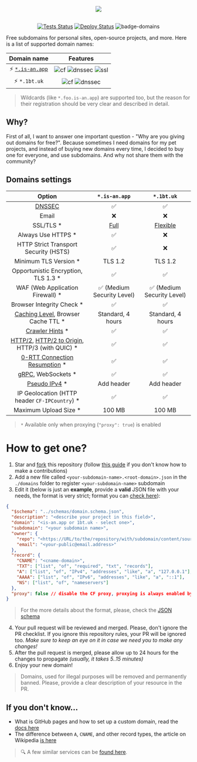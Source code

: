 <div align="center">
  <picture>
    <source media="(prefers-color-scheme: dark)" srcset="https://socialify.git.ci/tarampampam/free-domains/image?description=1&font=Raleway&forks=1&issues=1&owner=0&pulls=1&pattern=Solid&stargazers=1&theme=Dark">
    <img src="https://socialify.git.ci/tarampampam/free-domains/image?description=1&font=Raleway&forks=1&issues=1&owner=0&pulls=1&pattern=Solid&stargazers=1&theme=Light">
  </picture>
  <br/>
  <br/>

[![Tests Status][badge-tests]][actions]
[![Deploy Status][badge-deploy]][deploy]
![badge-domains]
</div>

Free subdomains for personal sites, open-source projects, and more. Here is a list of supported domain names:

|              Domain name              |                         Features                          |
|:-------------------------------------:|:---------------------------------------------------------:|
| ⚡ [`*.is-an.app`](https://is-an.app/) | ![cf][badge-cf] ![dnssec][badge-dnssec] ![ssl][badge-ssl] |
|             ⚡ `*.1bt.uk`              |          ![cf][badge-cf] ![dnssec][badge-dnssec]          |

> Wildcards (like `*.foo.is-an.app`) are supported too, but the reason for their registration should be very clear and described in detail.

[badge-cf]:https://shields.io/badge/%20-cloudflare-blue?logo=cloudflare&style=plastic?cacheSeconds=3600
[badge-dnssec]:https://shields.io/badge/%20-DNSSEC-blue?logo=moleculer&logoColor=white&style=plastic?cacheSeconds=3600
[badge-ssl]:https://shields.io/badge/SSL-Required-blue?style=plastic?cacheSeconds=3600

## Why?

First of all, I want to answer one important question - "Why are you giving out domains for free?". Because sometimes I need domains for my pet projects, and instead of buying new domains every time, I decided to buy one for everyone, and use subdomains. And why not share them with the community?

## Domains settings

|                                   Option                                   |       `*.is-an.app`       |        `*.1bt.uk`         |
|:--------------------------------------------------------------------------:|:-------------------------:|:-------------------------:|
|                              [DNSSEC][dnssec]                              |             ✅             |             ✅             |
|                                   Email                                    |             ❌             |             ❌             |
|                                 SSL/TLS *                                  |     [Full][ssl-full]      |   [Flexible][ssl-flex]    |
|                             Always Use HTTPS *                             |             ✅             |             ❌             |
|                   HTTP Strict Transport Security (HSTS)                    |             ✅             |             ❌             |
|                           Minimum TLS Version *                            |          TLS 1.2          |          TLS 1.2          |
|                    Opportunistic Encryption, TLS 1.3 *                     |             ✅             |             ✅             |
|                      WAF (Web Application Firewall) *                      | ✅ (Medium Security Level) | ✅ (Medium Security Level) |
|                         Browser Integrity Check *                          |             ✅             |             ✅             |
|            [Caching Level][caching-levels], Browser Cache TTL *            |     Standard, 4 hours     |     Standard, 4 hours     |
|                      [Crawler Hints][crawler-hints] *                      |             ✅             |             ✅             |
| [HTTP/2][http2], [HTTP/2 to Origin][http2-to-origin], HTTP/3 (with QUIC) * |             ✅             |             ✅             |
|                   [0-RTT Connection Resumption][0rtt] *                    |             ✅             |             ✅             |
|                         [gRPC][grpc], WebSockets *                         |             ✅             |             ✅             |
|                        [Pseudo IPv4][pseudo-ipv4] *                        |        Add header         |        Add header         |
|               IP Geolocation (HTTP header `CF-IPCountry`) *                |             ✅             |             ✅             |
|                           Maximum Upload Size *                            |          100 MB           |          100 MB           |

> `*` Available only when proxying (`"proxy": true`) is enabled

[dnssec]:https://developers.cloudflare.com/dns/additional-options/dnssec
[ssl-full]:https://developers.cloudflare.com/ssl/origin-configuration/ssl-modes/full/
[ssl-flex]:https://developers.cloudflare.com/ssl/origin-configuration/ssl-modes/flexible/
[caching-levels]:https://developers.cloudflare.com/cache/how-to/set-caching-levels
[crawler-hints]:https://blog.cloudflare.com/crawler-hints-how-cloudflare-is-reducing-the-environmental-impact-of-web-searches/
[http2]:https://www.cloudflare.com/website-optimization/http2/what-is-http2/
[http2-to-origin]:https://developers.cloudflare.com/cache/how-to/enable-http2-to-origin
[0rtt]:https://developers.cloudflare.com/fundamentals/network/0-rtt-connection-resumption/
[grpc]:https://support.cloudflare.com/hc/en-us/articles/360050483011
[pseudo-ipv4]:https://support.cloudflare.com/hc/en-us/articles/229666767

# How to get one?

1. Star and [fork](https://github.com/tarampampam/free-domains/fork) this repository (follow [this guide](https://github.com/firstcontributions/first-contributions) if you don't  know how to make a contributions)
2. Add a new file called `<your-subdomain-name>.<root-domain>.json` in the `./domains` folder to register `<your-subdomain-name>` subdomain
3. Edit it (below is just an **example**, provide a **valid** JSON file with your needs, the format is very strict; format you can [check here](https://jsonlint.com/)):

```json
{
  "$schema": "../schemas/domain.schema.json",
  "description": "<describe your project in this field>",
  "domain": "<is-an.app or 1bt.uk - select one>",
  "subdomain": "<your subdomain name>",
  "owner": {
    "repo": "<https://URL/to/the/repository/with/subdomain/content/sources>",
    "email": "<your-public@email.address>"
  },
  "record": {
    "CNAME": "<cname-domain>",
    "TXT": ["list", "of", "required", "txt", "records"],
    "A": ["list", "of", "IPv4", "addresses", "like", "a", "127.0.0.1"],
    "AAAA": ["list", "of", "IPv6", "addresses", "like", "a", "::1"],
    "NS": ["list", "of", "nameservers"]
  },
  "proxy": false // disable the CF proxy, proxying is always enabled by default
}
```

> For the more details about the format, please, check the [JSON schema](./schemas/domain.schema.json)

4. Your pull request will be reviewed and merged. Please, don't ignore the PR checklist. If you ignore this repository rules, your PR will be ignored too. _Make sure to keep an eye on it in case we need you to make any changes!_
5. After the pull request is merged, please allow up to 24 hours for the changes to propagate _(usually, it takes 5..15 minutes)_
6. Enjoy your new domain!

> Domains, used for illegal purposes will be removed and permanently banned. Please, provide a clear description of your resource in the PR.

## If you don't know...

- What is GitHub pages and how to set up a custom domain, read the [docs here](https://docs.github.com/en/pages/configuring-a-custom-domain-for-your-github-pages-site)
- The difference between `A`, `CNAME`, and other record types, the article on Wikipedia [is here](https://en.wikipedia.org/wiki/List_of_DNS_record_types)

> 🔍 A few similar services can be [found here](https://free-for.dev/#/?id=domain).

[badge-tests]:https://img.shields.io/github/actions/workflow/status/tarampampam/free-domains/tests.yml?branch=master&label=tests&logo=github&style=for-the-badge
[badge-deploy]:https://img.shields.io/github/actions/workflow/status/tarampampam/free-domains/deploy.yml?branch=master&label=deploy&logo=github&style=for-the-badge
[badge-domains]:https://img.shields.io/github/directory-file-count/tarampampam/free-domains/domains?label=domains&style=for-the-badge&type=file

[actions]:https://github.com/tarampampam/free-domains/actions
[deploy]:https://github.com/tarampampam/free-domains/actions/workflows/deploy.yml
